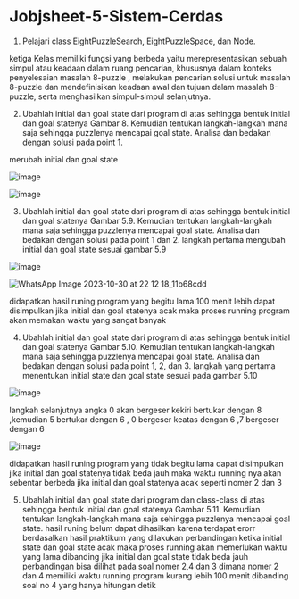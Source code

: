 # Jobjsheet-5-Sistem-Cerdas

1.	Pelajari class EightPuzzleSearch, EightPuzzleSpace, dan Node. 

 

ketiga Kelas memiliki fungsi yang berbeda yaitu merepresentasikan sebuah simpul atau keadaan dalam ruang pencarian, khususnya dalam konteks penyelesaian masalah 8-puzzle , melakukan pencarian solusi untuk masalah 8-puzzle dan mendefinisikan keadaan awal dan tujuan dalam masalah 8-puzzle, serta menghasilkan simpul-simpul selanjutnya.

2.	Ubahlah initial dan goal state dari program di atas sehingga bentuk initial dan goal statenya Gambar 8. Kemudian tentukan langkah-langkah mana saja sehingga puzzlenya mencapai goal state. Analisa dan bedakan dengan solusi pada point 1.

merubah initial dan goal state 

![image](https://github.com/bagasnghr10/Jobjsheet-5-Sistem-Cerdas/assets/143892102/be836cb2-fd3f-4f4f-a94e-08e68e97ac9c)


![image](https://github.com/bagasnghr10/Jobjsheet-5-Sistem-Cerdas/assets/143892102/76231f09-6d16-4439-aa86-5e9b6856bc4b)
 
3.	Ubahlah initial dan goal state dari program di atas sehingga bentuk initial dan goal statenya Gambar 5.9. Kemudian tentukan langkah-langkah mana saja sehingga puzzlenya mencapai goal state. Analisa dan bedakan dengan solusi pada point 1 dan 2.
langkah pertama mengubah initial dan goal state sesuai gambar 5.9

![image](https://github.com/bagasnghr10/Jobjsheet-5-Sistem-Cerdas/assets/143892102/267c9d55-4275-4a0d-a219-05eca4aa5ba2)

![WhatsApp Image 2023-10-30 at 22 12 18_11b68cdd](https://github.com/bagasnghr10/Jobjsheet-5-Sistem-Cerdas/assets/143892102/762893e5-921f-49f2-b8be-8986451d0044)

didapatkan hasil runing program yang begitu lama 100 menit lebih
dapat disimpulkan jika initial dan goal statenya acak maka proses running program akan memakan waktu yang sangat banyak 

4.	Ubahlah initial dan goal state dari program di atas sehingga bentuk initial dan goal statenya Gambar 5.10. Kemudian tentukan langkah-langkah mana saja sehingga puzzlenya mencapai goal state. Analisa dan bedakan dengan solusi pada point 1, 2, dan 3.
langkah yang pertama menentukan initial state dan goal state sesuai pada gambar 5.10

![image](https://github.com/bagasnghr10/Jobjsheet-5-Sistem-Cerdas/assets/143892102/5fc790ba-1a86-4aab-8966-c2ad7e8e2376)

langkah selanjutnya angka 0 akan bergeser kekiri bertukar dengan 8 ,kemudian 5 bertukar dengan 6 , 0 bergeser keatas dengan 6 ,7 bergeser dengan 6

![image](https://github.com/bagasnghr10/Jobjsheet-5-Sistem-Cerdas/assets/143892102/166fa911-dd27-4d07-b26b-63205ae906de)

didapatkan hasil runing program yang tidak begitu lama 
dapat disimpulkan jika initial dan goal statenya tidak beda jauh maka waktu running nya akan sebentar berbeda jika initial dan goal statenya acak seperti nomer 2 dan 3

 
5.	Ubahlah initial dan goal state dari program dan class-class di atas sehingga bentuk initial dan goal statenya Gambar 5.11. Kemudian tentukan langkah-langkah mana saja sehingga puzzlenya mencapai goal state.
hasil runing belum dapat dihasilkan karena terdapat erorr
berdasalkan hasil praktikum yang dilakukan perbandingan ketika initial state dan goal state acak maka proses running akan memerlukan waktu yang lama dibanding jika initial dan goal state tidak beda jauh
perbandingan bisa dilihat pada soal nomer 2,4 dan 3 dimana nomer 2 dan 4 memiliki waktu running program kurang lebih 100 menit dibanding soal no 4 yang hanya hitungan detik
